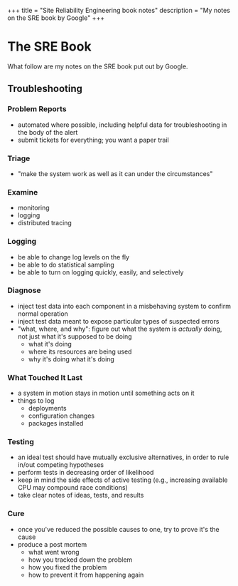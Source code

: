 +++
title = "Site Reliability Engineering book notes"
description = "My notes on the SRE book by Google"
+++

# The SRE Book

What follow are my notes on the SRE book put out by Google.

## Troubleshooting

### Problem Reports

- automated where possible, including helpful data for troubleshooting in the body of the alert
- submit tickets for everything; you want a paper trail

### Triage

- "make the system work as well as it can under the circumstances"

### Examine

- monitoring
- logging
- distributed tracing

### Logging

- be able to change log levels on the fly
- be able to do statistical sampling
- be able to turn on logging quickly, easily, and selectively

### Diagnose

- inject test data into each component in a misbehaving system to confirm normal operation
- inject test data meant to expose particular types of suspected errors
- "what, where, and why": figure out what the system is _actually_ doing, not just what it's supposed to be doing
  - what it's doing
  - where its resources are being used
  - why it's doing what it's doing

### What Touched It Last

- a system in motion stays in motion until something acts on it
- things to log
  - deployments
  - configuration changes
  - packages installed

### Testing

- an ideal test should have mutually exclusive alternatives, in order to rule in/out competing hypotheses
- perform tests in decreasing order of likelihood
- keep in mind the side effects of active testing (e.g., increasing available CPU may compound race conditions)
- take clear notes of ideas, tests, and results

### Cure

- once you've reduced the possible causes to one, try to prove it's the cause
- produce a post mortem
  - what went wrong
  - how you tracked down the problem
  - how you fixed the problem
  - how to prevent it from happening again
